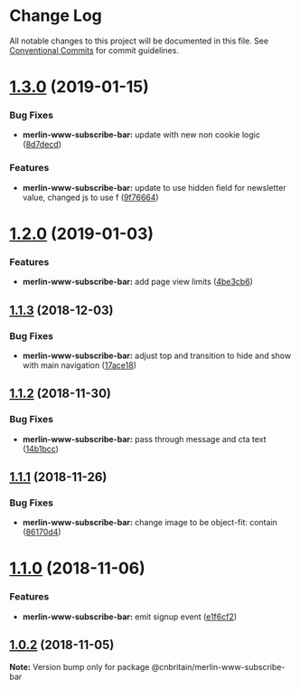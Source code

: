 # Change Log

All notable changes to this project will be documented in this file.
See [Conventional Commits](https://conventionalcommits.org) for commit guidelines.

# [1.3.0](https://github.com/cnduk/merlin-www-components/compare/@cnbritain/merlin-www-subscribe-bar@1.2.0...@cnbritain/merlin-www-subscribe-bar@1.3.0) (2019-01-15)


### Bug Fixes

* **merlin-www-subscribe-bar:** update with new non cookie logic ([8d7decd](https://github.com/cnduk/merlin-www-components/commit/8d7decd))


### Features

* **merlin-www-subscribe-bar:** update to use hidden field for newsletter value, changed js to use f ([9f76664](https://github.com/cnduk/merlin-www-components/commit/9f76664))





<a name="1.2.0"></a>
# [1.2.0](https://github.com/cnduk/merlin-www-components/compare/@cnbritain/merlin-www-subscribe-bar@1.1.3...@cnbritain/merlin-www-subscribe-bar@1.2.0) (2019-01-03)


### Features

* **merlin-www-subscribe-bar:** add page view limits ([4be3cb6](https://github.com/cnduk/merlin-www-components/commit/4be3cb6))




<a name="1.1.3"></a>
## [1.1.3](https://github.com/cnduk/merlin-www-components/compare/@cnbritain/merlin-www-subscribe-bar@1.1.2...@cnbritain/merlin-www-subscribe-bar@1.1.3) (2018-12-03)


### Bug Fixes

* **merlin-www-subscribe-bar:** adjust top and transition to hide and show with main navigation ([17ace18](https://github.com/cnduk/merlin-www-components/commit/17ace18))




<a name="1.1.2"></a>
## [1.1.2](https://github.com/cnduk/merlin-www-components/compare/@cnbritain/merlin-www-subscribe-bar@1.1.1...@cnbritain/merlin-www-subscribe-bar@1.1.2) (2018-11-30)


### Bug Fixes

* **merlin-www-subscribe-bar:** pass through message and cta text ([14b1bcc](https://github.com/cnduk/merlin-www-components/commit/14b1bcc))




<a name="1.1.1"></a>
## [1.1.1](https://github.com/cnduk/merlin-www-components/compare/@cnbritain/merlin-www-subscribe-bar@1.1.0...@cnbritain/merlin-www-subscribe-bar@1.1.1) (2018-11-26)


### Bug Fixes

* **merlin-www-subscribe-bar:** change image to be object-fit: contain ([86170d4](https://github.com/cnduk/merlin-www-components/commit/86170d4))




<a name="1.1.0"></a>
# [1.1.0](https://github.com/cnduk/merlin-www-components/compare/@cnbritain/merlin-www-subscribe-bar@1.0.2...@cnbritain/merlin-www-subscribe-bar@1.1.0) (2018-11-06)


### Features

* **merlin-www-subscribe-bar:** emit signup event ([e1f6cf2](https://github.com/cnduk/merlin-www-components/commit/e1f6cf2))




<a name="1.0.2"></a>
## [1.0.2](https://github.com/cnduk/merlin-www-components/compare/@cnbritain/merlin-www-subscribe-bar@1.0.1...@cnbritain/merlin-www-subscribe-bar@1.0.2) (2018-11-05)




**Note:** Version bump only for package @cnbritain/merlin-www-subscribe-bar
